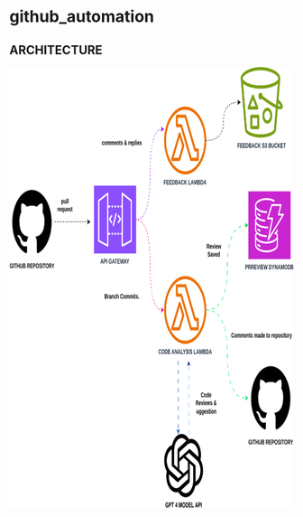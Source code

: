 # github_automation
## ARCHITECTURE

<img src="AUTOPRREVIEW.drawio.svg" alt="Architecture" width="809px" height="783px">

